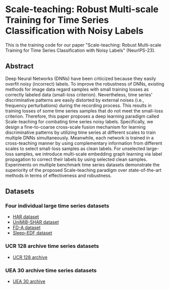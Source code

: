 # Scale-teaching: Robust Multi-scale Training for Time Series Classification with Noisy Labels
This is the training code for our paper "Scale-teaching: Robust Multi-scale Training for Time Series Classification with Noisy Labels" (NeurIPS-23).

## Abstract
Deep Neural Networks (DNNs) have been criticized because they easily overfit noisy (incorrect) labels. 
To improve the robustness of DNNs, existing methods for image data regard samples with small training losses as correctly labeled data (small-loss criterion).
Nevertheless, time series' discriminative patterns are easily distorted by external noises (i.e., frequency perturbations) during the recording process. This results in training losses of some time series samples that do not meet the small-loss criterion.
Therefore, this paper proposes a deep learning paradigm called Scale-teaching for combating time series noisy labels.
Specifically, we design a fine-to-coarse cross-scale fusion mechanism for learning discriminative patterns by utilizing time series at different scales to train multiple DNNs simultaneously.
Meanwhile, each network is trained in a cross-teaching manner by using complementary information from different scales to select small-loss samples as clean labels.
For unselected large-loss samples, we introduce multi-scale embedding graph learning via label propagation to correct their labels by using selected clean samples.
Experiments on multiple benchmark time series datasets demonstrate the superiority of the proposed Scale-teaching paradigm over state-of-the-art methods in terms of effectiveness and robustness.

## Datasets
### Four individual large time series datasets
* [HAR dataset](https://github.com/emadeldeen24/TS-TCC)
* [UniMiB-SHAR dataset](https://github.com/imics-lab/TSAR)
* [FD-A dataset](https://github.com/emadeldeen24/TS-TCC)
* [Sleep-EDF dataset](https://github.com/emadeldeen24/TS-TCC)
### UCR 128 archive time series datasets
* [UCR 128 archive](https://www.cs.ucr.edu/~eamonn/time_series_data_2018/UCRArchive_2018.zip)
### UEA 30 archive time series datasets
* [UEA 30 archive](http://www.timeseriesclassification.com/Downloads/Archives/Multivariate2018_arff.zip)

